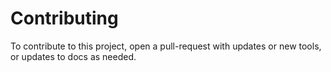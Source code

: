 Contributing
============

To contribute to this project, open a pull-request with updates or new tools, or updates to docs as needed.
